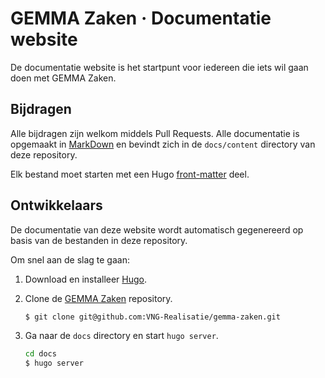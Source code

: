 # GEMMA Zaken &middot; Documentatie website

De documentatie website is het startpunt voor iedereen die iets wil gaan doen
met GEMMA Zaken.


## Bijdragen

Alle bijdragen zijn welkom middels Pull Requests. Alle documentatie is 
opgemaakt in 
[MarkDown](https://github.com/adam-p/markdown-here/wiki/Markdown-Cheatsheet)
en bevindt zich in de `docs/content` directory van deze repository.

Elk bestand moet starten met een Hugo [front-matter](https://gohugo.io/content-management/front-matter/) deel.
 

## Ontwikkelaars

De documentatie van deze website wordt automatisch gegenereerd op basis van de
bestanden in deze repository.

Om snel aan de slag te gaan:

1. Download en installeer [Hugo](https://gohugo.io/).

2. Clone de [GEMMA Zaken](https://github.com/VNG-Realisatie/gemma-zaken) 
   repository.
   ```bash
   $ git clone git@github.com:VNG-Realisatie/gemma-zaken.git
   ```

3. Ga naar de `docs` directory en start `hugo server`.
   ```bash
   cd docs
   $ hugo server
   ```
